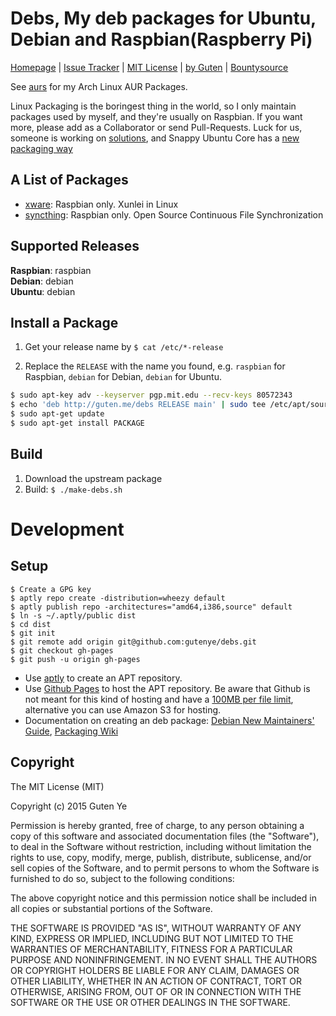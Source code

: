 Debs, My deb packages for Ubuntu, Debian and Raspbian(Raspberry Pi)
==========================================================

[Homepage](https://github.com/gutenye/debs) |
[Issue Tracker](https://github.com/gutenye/debs/issues) |
[MIT License](http://choosealicense.com/licenses/mit) |
[by Guten](http://guten.me) |
[Bountysource](https://www.bountysource.com/teams/gutenye)

See [aurs](https://github.com/gutenye/aurs) for my Arch Linux AUR Packages.

Linux Packaging is the boringest thing in the world, so I only maintain packages used by myself, and they're usually on Raspbian. If you want more, please add as a Collaborator or send Pull-Requests. Luck for us, someone is working on [solutions](http://0pointer.net/blog/revisiting-how-we-put-together-linux-systems.html), and Snappy Ubuntu Core has a [new packaging way](https://developer.ubuntu.com/en/snappy/#snap-developers)

A List of Packages
-------------------

- [xware](http://g.xunlei.com/forum-51-1.html): Raspbian only. Xunlei in Linux
- [syncthing](https://github.com/syncthing/syncthing): Raspbian only. Open Source Continuous File Synchronization

Supported Releases
---------------------

**Raspbian**: raspbian <br>
**Debian**: debian <br>
**Ubuntu**: debian <br>

Install a Package
---------------

1. Get your release name by `$ cat /etc/*-release`

2. Replace the `RELEASE` with the name you found, e.g. `raspbian` for Raspbian, `debian` for Debian, `debian` for Ubuntu.

``` bash
$ sudo apt-key adv --keyserver pgp.mit.edu --recv-keys 80572343
$ echo 'deb http://guten.me/debs RELEASE main' | sudo tee /etc/apt/sources.list.d/guten.list
$ sudo apt-get update
$ sudo apt-get install PACKAGE
```

Build
-----

1. Download the upstream package
2. Build: `$ ./make-debs.sh`

Development
===========

Setup
-----

```
$ Create a GPG key
$ aptly repo create -distribution=wheezy default
$ aptly publish repo -architectures="amd64,i386,source" default
$ ln -s ~/.aptly/public dist
$ cd dist
$ git init
$ git remote add origin git@github.com:gutenye/debs.git
$ git checkout gh-pages
$ git push -u origin gh-pages
```

- Use [aptly](http://www.aptly.info/) to create an APT repository.
- Use [Github Pages](https://pages.github.com/) to host the APT repository. Be aware that Github is not meant for this kind of hosting and have a [100MB per file limit](https://help.github.com/articles/what-is-my-disk-quota/), alternative you can use Amazon S3 for hosting.
- Documentation on creating an deb package: [Debian New Maintainers' Guide](http://www.debian.org/doc/manuals/maint-guide/index.en.html), [Packaging Wiki](https://wiki.debian.org/Packaging)

Copyright
-------

The MIT License (MIT)

Copyright (c) 2015 Guten Ye

Permission is hereby granted, free of charge, to any person obtaining a copy
of this software and associated documentation files (the "Software"), to deal
in the Software without restriction, including without limitation the rights
to use, copy, modify, merge, publish, distribute, sublicense, and/or sell
copies of the Software, and to permit persons to whom the Software is
furnished to do so, subject to the following conditions:

The above copyright notice and this permission notice shall be included in all
copies or substantial portions of the Software.

THE SOFTWARE IS PROVIDED "AS IS", WITHOUT WARRANTY OF ANY KIND, EXPRESS OR
IMPLIED, INCLUDING BUT NOT LIMITED TO THE WARRANTIES OF MERCHANTABILITY,
FITNESS FOR A PARTICULAR PURPOSE AND NONINFRINGEMENT. IN NO EVENT SHALL THE
AUTHORS OR COPYRIGHT HOLDERS BE LIABLE FOR ANY CLAIM, DAMAGES OR OTHER
LIABILITY, WHETHER IN AN ACTION OF CONTRACT, TORT OR OTHERWISE, ARISING FROM,
OUT OF OR IN CONNECTION WITH THE SOFTWARE OR THE USE OR OTHER DEALINGS IN THE
SOFTWARE.
